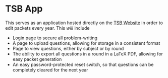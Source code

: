 # TSB App

This serves as an application hosted directly on the [TSB Website](https://www.texassciencebowl.com/) in order to edit packets every year. This *will* include
- Login page to secure all problem-writing
- A page to upload questions, allowing for storage in a consistent format
- Page to view questions, either by subject or by round
- The ability to export all questions in a round in a LaTeX PDF, allowing for easy packet generation
- An easy password-protected reset switch, so that questions can be completely cleared for the next year
